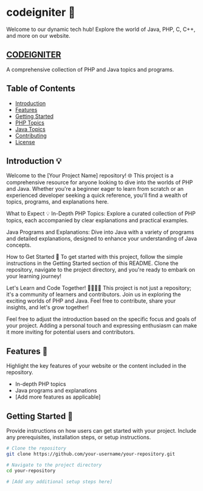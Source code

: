 # codeigniter 🚀
Welcome to our dynamic tech hub! Explore the world of Java, PHP, C, C++, and more on our website.   
## <a href = "https://prince4panwar.github.io/codeigniter/"> CODEIGNITER</a>

A comprehensive collection of PHP and Java topics and programs.

## Table of Contents

- [Introduction](#introduction)
- [Features](#features)
- [Getting Started](#getting-started)
- [PHP Topics](#php-topics)
- [Java Topics](#java-topics)
- [Contributing](#contributing)
- [License](#license)

## Introduction 💡

Welcome to the [Your Project Name] repository! 🌐 This project is a comprehensive resource for anyone looking to dive into the worlds of PHP and Java. Whether you're a beginner eager to learn from scratch or an experienced developer seeking a quick reference, you'll find a wealth of topics, programs, and explanations here.

What to Expect 💡
In-Depth PHP Topics: Explore a curated collection of PHP topics, each accompanied by clear explanations and practical examples.

Java Programs and Explanations: Dive into Java with a variety of programs and detailed explanations, designed to enhance your understanding of Java concepts.

How to Get Started 🏁
To get started with this project, follow the simple instructions in the Getting Started section of this README. Clone the repository, navigate to the project directory, and you're ready to embark on your learning journey!

Let's Learn and Code Together! 👩‍💻👨‍💻
This project is not just a repository; it's a community of learners and contributors. Join us in exploring the exciting worlds of PHP and Java. Feel free to contribute, share your insights, and let's grow together!

Feel free to adjust the introduction based on the specific focus and goals of your project. Adding a personal touch and expressing enthusiasm can make it more inviting for potential users and contributors.

## Features 🌟

Highlight the key features of your website or the content included in the repository.

- In-depth PHP topics
- Java programs and explanations
- [Add more features as applicable]

## Getting Started 🏁

Provide instructions on how users can get started with your project. Include any prerequisites, installation steps, or setup instructions.

```bash
# Clone the repository
git clone https://github.com/your-username/your-repository.git

# Navigate to the project directory
cd your-repository

# [Add any additional setup steps here]

